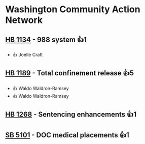 # Washington Community Action Network

## [HB 1134](/bill/2023-24/hb/1134/) - 988 system 👍1  
* 👍 Joelle Craft

## [HB 1189](/bill/2023-24/hb/1189/) - Total confinement release 👍5  
* 👍 Waldo Waldron-Ramsey
* 👍 Waldo Waldron-Ramsey

## [HB 1268](/bill/2023-24/hb/1268/) - Sentencing enhancements 👍1  

## [SB 5101](/bill/2023-24/sb/5101/) - DOC medical placements 👍1  